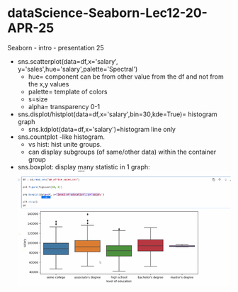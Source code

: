 # dataScience-Seaborn-Lec12-20-APR-25
Seaborn - intro - presentation 25
* sns.scatterplot(data=df,x='salary', y='sales',hue='salary',palette='Spectral')
  * hue= component can be from other value from the df and not from the x,y values
  * palette= template of colors
  * s=size
  * alpha= transparency 0-1
* sns.displot/histplot(data=df,x='salary',bin=30,kde=True)= histogram graph
  * sns.kdplot(data=df,x='salary')=histogram line only
* sns.countplot -like histogram.
  * vs hist: hist unite groups.
  * can display subgroups (of same/other data) within the container group
* sns.boxplot: display many statistic in 1 graph:
![img.png](img.png)